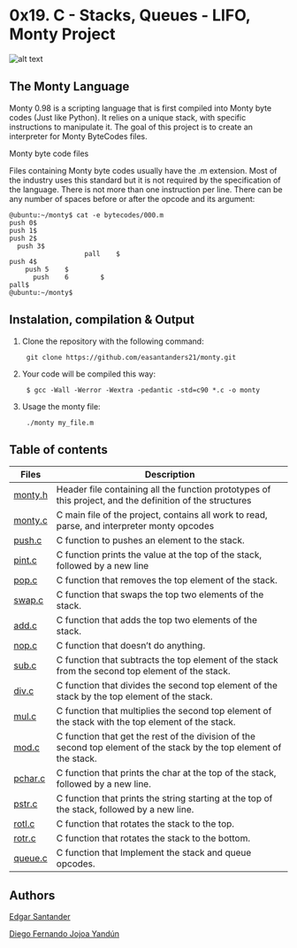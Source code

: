 # 0x19. C - Stacks, Queues - LIFO, Monty Project

![alt text](http://montyscoconut.github.io/assets/media//wallpaper-1024.jpg)

## The Monty Language

Monty 0.98 is a scripting language that is first compiled into Monty byte codes (Just like Python). It relies on a unique stack, with specific instructions to manipulate it. The goal of this project is to create an interpreter for Monty ByteCodes files.

Monty byte code files

Files containing Monty byte codes usually have the .m extension. Most of the industry uses this standard but it is not required by the specification of the language. There is not more than one instruction per line. There can be any number of spaces before or after the opcode and its argument:

```
@ubuntu:~/monty$ cat -e bytecodes/000.m
push 0$
push 1$
push 2$
  push 3$
                   pall    $
push 4$
    push 5    $
      push    6        $
pall$
@ubuntu:~/monty$
```

## Instalation, compilation & Output

1. Clone the repository with the following command:

        git clone https://github.com/easantanders21/monty.git

2. Your code will be compiled this way:

        $ gcc -Wall -Werror -Wextra -pedantic -std=c90 *.c -o monty

3. Usage the monty file:

        ./monty my_file.m


## Table of contents
Files | Description
----- | -----------
[monty.h](./monty.h) | Header file containing all the function prototypes of this project, and the definition of the structures
[monty.c](./monty.c) | C main file of the project, contains all work to read, parse, and interpreter monty opcodes
[push.c](./push.c) | C function to pushes an element to the stack.
[pint.c](./pint.c) | C function prints the value at the top of the stack, followed by a new line
[pop.c](./pop.c) | C function that removes the top element of the stack.
[swap.c](./swap.c) | C function that swaps the top two elements of the stack.
[add.c](./add.c) | C function that  adds the top two elements of the stack.
[nop.c](./nop.c) | C function that doesn’t do anything.
[sub.c](./sub.c) | C function that subtracts the top element of the stack from the second top element of the stack.
[div.c](./div.c) | C function that divides the second top element of the stack by the top element of the stack.
[mul.c](./mul.c) | C function that  multiplies the second top element of the stack with the top element of the stack.
[mod.c](./mod.c) | C function that get  the rest of the division of the second top element of the stack by the top element of the stack.
[pchar.c](./pchar.c) | C function that prints the char at the top of the stack, followed by a new line.
[pstr.c](./pstr.c) | C function that prints the string starting at the top of the stack, followed by a new line.
[rotl.c](./rotl.c) | C function that rotates the stack to the top.
[rotr.c](./rotr.c) | C function that rotates the stack to the bottom.
[queue.c](./queue.c) | C function that Implement the stack and queue opcodes.

## Authors

[Edgar Santander](https://github.com/easantanders21)

[Diego Fernando Jojoa Yandún](https://github.com/diegojojoayandun)